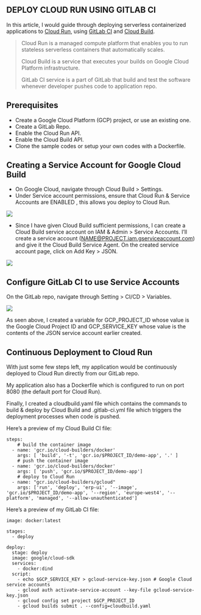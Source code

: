 ## DEPLOY CLOUD RUN USING GITLAB CI

In this article, I would guide through deploying serverless containerized applications to [Cloud Run](https://cloud.google.com/run), using [GitLab CI](https://docs.gitlab.com/ee/ci/) and [Cloud Build](https://cloud.google.com/cloud-build).

> Cloud Run is a managed compute platform that enables you to run stateless serverless containers that automatically scales.
> 
> Cloud Build is a service that executes your builds on Google Cloud Platform infrastructure.
> 
> GitLab CI service is a part of GitLab that build and test the software whenever developer pushes code to application repo.

## Prerequisites
* Create a Google Cloud Platform (GCP) project, or use an existing one.
* Create a GitLab Repo.
* Enable the Cloud Run API.
* Enable the Cloud Build API.
* Clone the sample codes or setup your own codes with a Dockerfile.

## Creating a Service Account for Google Cloud Build
* On Google Cloud, navigate through Cloud Build > Settings.
* Under Service account permissions, ensure that Cloud Run & Service Accounts are ENABLED , this allows you deploy to Cloud Run.

![](https://miro.medium.com/max/862/1*lq253WALRoudTmG-80DdoA.png)

* Since I have given Cloud Build sufficient permissions, I can create a Cloud Build service account on IAM & Admin > Service Accounts. I’ll create a service account (NAME@PROJECT.iam.gserviceaccount.com) and give it the Cloud Build Service Agent. On the created service account page, click on Add Key > JSON.

![](https://miro.medium.com/max/1400/1*qP2UdBWXH7cFKe910H6K8A.png)

## Configure GitLab CI to use Service Accounts
On the GitLab repo, navigate through Setting > CI/CD > Variables.

![](https://miro.medium.com/max/1400/1*Hxu_w-yRfu8sht8QUGgwzA.png)

As seen above, I created a variable for GCP_PROJECT_ID whose value is the Google Cloud Project ID and GCP_SERVICE_KEY whose value is the contents of the JSON service account earlier created.

## Continuous Deployment to Cloud Run

With just some few steps left, my application would be continuously deployed to Cloud Run directly from our GitLab repo.

My application also has a Dockerfile which is configured to run on port 8080 (the default port for Cloud Run).

Finally, I created a cloudbuild.yaml file which contains the commands to build & deploy by Cloud Build and .gitlab-ci.yml file which triggers the deployment processes when code is pushed.

Here’s a preview of my Cloud Build CI file:

    steps:
        # build the container image
      - name: 'gcr.io/cloud-builders/docker'
        args: [ 'build', '-t', 'gcr.io/$PROJECT_ID/demo-app', '.' ]
        # push the container image
      - name: 'gcr.io/cloud-builders/docker'
        args: [ 'push', 'gcr.io/$PROJECT_ID/demo-app']
        # deploy to Cloud Run
      - name: "gcr.io/cloud-builders/gcloud"
        args: ['run', 'deploy', 'erp-ui', '--image', 'gcr.io/$PROJECT_ID/demo-app', '--region', 'europe-west4', '--platform', 'managed', '--allow-unauthenticated']

Here’s a preview of my GitLab CI file:

    image: docker:latest

    stages:
      - deploy

    deploy:
      stage: deploy
      image: google/cloud-sdk
      services:
        - docker:dind
      script:
        - echo $GCP_SERVICE_KEY > gcloud-service-key.json # Google Cloud service accounts
        - gcloud auth activate-service-account --key-file gcloud-service-key.json
        - gcloud config set project $GCP_PROJECT_ID
        - gcloud builds submit . --config=cloudbuild.yaml


